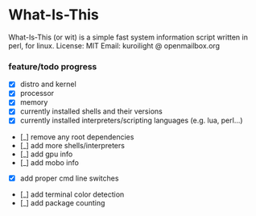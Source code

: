 What-Is-This
============
What-Is-This (or wit) is a simple fast system information script written in perl, for linux.
License: MIT
Email: kuroilight @ openmailbox.org


 ### feature/todo progress ###
 - [x] distro and kernel
 - [x] processor
 - [x] memory
 - [x] currently installed shells and their versions
 - [x] currently installed interpreters/scripting languages (e.g. lua, perl...)
 - [_] remove any root dependencies
 - [_] add more shells/interpreters
 - [_] add gpu info
 - [_] add mobo info
 - [x] add proper cmd line switches
 - [_] add terminal color detection
 - [_] add package counting
